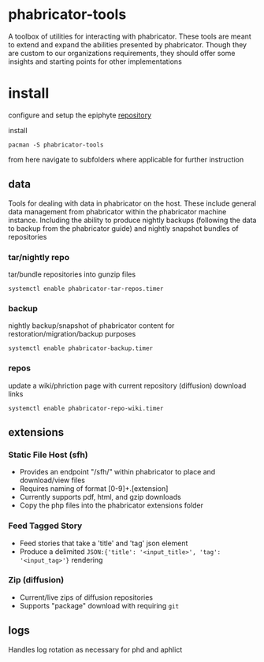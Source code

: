phabricator-tools
===
A toolbox of utilities for interacting with phabricator. These tools are meant to extend and expand the abilities presented by phabricator. Though they are custom to our organizations requirements, they should offer some insights and starting points for other implementations

# install

configure and setup the epiphyte [repository](https://github.com/epiphyte/repository)

install
```
pacman -S phabricator-tools
```

from here navigate to subfolders where applicable for further instruction

## data
Tools for dealing with data in phabricator on the host. These include general data management from phabricator within the phabricator machine instance. Including the ability to produce nightly backups (following the data to backup from the phabricator guide) and nightly snapshot bundles of repositories

### tar/nightly repo

tar/bundle repositories into gunzip files
```
systemctl enable phabricator-tar-repos.timer
```

### backup

nightly backup/snapshot of phabricator content for restoration/migration/backup purposes

```
systemctl enable phabricator-backup.timer
```

### repos

update a wiki/phriction page with current repository (diffusion) download links

```
systemctl enable phabricator-repo-wiki.timer
```

## extensions

### Static File Host (sfh)

* Provides an endpoint "/sfh/" within phabricator to place and download/view files
* Requires naming of format [0-9]+.[extension]
* Currently supports pdf, html, and gzip downloads
* Copy the php files into the phabricator extensions folder

### Feed Tagged Story

* Feed stories that take a 'title' and 'tag' json element
* Produce a delimited `JSON:{'title': '<input_title>', 'tag': '<input_tag>'}` rendering

### Zip (diffusion)

* Current/live zips of diffusion repositories
* Supports "package" download with requiring `git`

## logs

Handles log rotation as necessary for phd and aphlict
